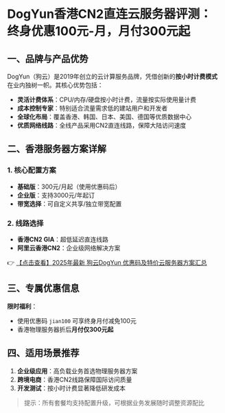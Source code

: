 # DogYun香港CN2直连云服务器评测：终身优惠100元-月，月付300元起

## 一、品牌与产品优势

DogYun（狗云）是2019年创立的云计算服务品牌，凭借创新的**按小时计费模式**在业内独树一帜。其核心优势包括：

- **灵活计费体系**：CPU/内存/硬盘按小时计费，流量按实际使用量计费
- **成本控制专家**：特别适合流量需求低的建站用户和开发者
- **全球化布局**：覆盖香港、韩国、日本、美国、德国等优质数据中心
- **优质网络线路**：全线产品采用CN2直连线路，保障大陆访问速度

## 二、香港服务器方案详解

### 1. 核心配置方案
- **基础版**：300元/月起（使用优惠码后）
- **企业版**：支持3000元/年起订
- **带宽选择**：可自定义共享/独立带宽配置

### 2. 线路选择
- **香港CN2 GIA**：超低延迟直连线路
- **阿里云香港CN2**：企业级网络解决方案

👉 [【点击查看】2025年最新 狗云DogYun 优惠码及特价云服务器方案汇总](https://bit.ly/DogYun)

## 三、专属优惠信息

**限时福利**：
- 使用优惠码 `jian100` 可享终身月付减免100元
- 香港物理服务器折后**月付仅300元起**

## 四、适用场景推荐

1. **企业级应用**：高负载业务首选物理服务器方案
2. **跨境电商**：香港CN2线路保障国际访问质量
3. **开发测试**：按小时计费显著降低研发成本

> 提示：所有套餐均支持配置升级，可根据业务发展随时调整资源配比